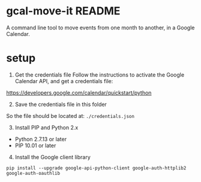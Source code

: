 # gcal-move-it README

A command line tool to move events from one month to another, in a Google Calendar.

# setup

1. Get the credentials file
   Follow the instructions to activate the Google Calendar API, and get a credentials file:

https://developers.google.com/calendar/quickstart/python

2. Save the credentials file in this folder

So the file should be located at: `./credentials.json`

3. Install PIP and Python 2.x

- Python 2.7.13 or later
- PIP 10.01 or later

4. Install the Google client library

```
pip install --upgrade google-api-python-client google-auth-httplib2 google-auth-oauthlib
```
